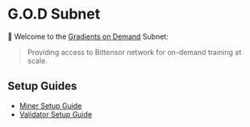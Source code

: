 # G.O.D Subnet

🚀 Welcome to the [Gradients on Demand](https://finetuning-web.vercel.app/app) Subnet:

> Providing access to Bittensor network for on-demand training at scale.

## Setup Guides

- [Miner Setup Guide](docs/miner_setup.md)
- [Validator Setup Guide](docs/validator_setup.md)
